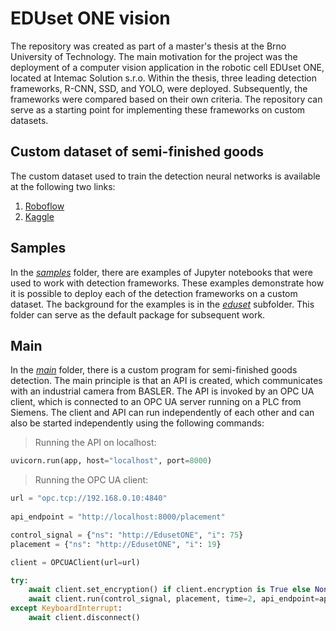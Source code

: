 # EDUset ONE vision

The repository was created as part of a master's thesis at the Brno University of Technology. The main motivation for the project was the deployment of a computer vision application in the robotic cell EDUset ONE, located at Intemac Solution s.r.o. Within the thesis, three leading detection frameworks, R-CNN, SSD, and YOLO, were deployed. Subsequently, the frameworks were compared based on their own criteria. The repository can serve as a starting point for implementing these frameworks on custom datasets.

## Custom dataset of semi-finished goods

The custom dataset used to train the detection neural networks is available at the following two links:

1. [Roboflow](https://universe.roboflow.com/jan-zmrzly/eduset-one-dataset)
2. [Kaggle](https://www.kaggle.com/datasets/janzmrzly/eduset-one-dataset)


## Samples

In the [_samples_](https://github.com/JanZmrzly/eduset-vision/tree/main/samples) folder, there are examples of Jupyter notebooks that were used to work with detection frameworks. These examples demonstrate how it is possible to deploy each of the detection frameworks on a custom dataset. The background for the examples is in the [_eduset_](https://github.com/JanZmrzly/eduset-vision/tree/main/eduset) subfolder. This folder can serve as the default package for subsequent work.

## Main

In the [_main_](https://github.com/JanZmrzly/eduset-vision/tree/main/main) folder, there is a custom program for semi-finished goods detection. The main principle is that an API is created, which communicates with an industrial camera from BASLER. The API is invoked by an OPC UA client, which is connected to an OPC UA server running on a PLC from Siemens. The client and API can run independently of each other and can also be started independently using the following commands:

> Running the API on localhost:

```python
uvicorn.run(app, host="localhost", port=8000)
```

> Running the OPC UA client:

```python
url = "opc.tcp://192.168.0.10:4840"
    
api_endpoint = "http://localhost:8000/placement"

control_signal = {"ns": "http://EdusetONE", "i": 75}
placement = {"ns": "http://EdusetONE", "i": 19}

client = OPCUAClient(url=url)

try:
    await client.set_encryption() if client.encryption is True else None
    await client.run(control_signal, placement, time=2, api_endpoint=api_endpoint)
except KeyboardInterrupt:
    await client.disconnect()
```